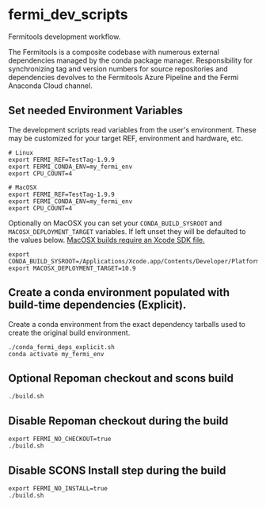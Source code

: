 # fermi_dev_scripts

Fermitools development workflow.

The Fermitools is a composite codebase with numerous external dependencies managed by the conda package manager.
Responsibility for synchronizing tag and version numbers for source repositories and dependencies devolves to the 
Fermitools Azure Pipeline and the Fermi Anaconda Cloud channel.

## Set needed Environment Variables

The development scripts read variables from the user's environment. These may be customized for your target REF, environment and hardware, etc.

```
# Linux
export FERMI_REF=TestTag-1.9.9
export FERMI_CONDA_ENV=my_fermi_env
export CPU_COUNT=4
```

```
# MacOSX
export FERMI_REF=TestTag-1.9.9
export FERMI_CONDA_ENV=my_fermi_env
export CPU_COUNT=4
```

Optionally on MacOSX you can set your `CONDA_BUILD_SYSROOT` and `MACOSX_DEPLOYMENT_TARGET` variables. If left unset they will be defaulted to the values below.
[MacOSX builds require an Xcode SDK file.](https://docs.conda.io/projects/conda-build/en/latest/resources/compiler-tools.html#macos-sdk)

```
export CONDA_BUILD_SYSROOT=/Applications/Xcode.app/Contents/Developer/Platforms/MacOSX.platform/Developer/SDKs/MacOSX.sdk  
export MACOSX_DEPLOYMENT_TARGET=10.9
```

## Create a conda environment populated with build-time dependencies (Explicit).

Create a conda environment from the exact dependency tarballs used to create the original build environment.

```
./conda_fermi_deps_explicit.sh
conda activate my_fermi_env
```

## Optional Repoman checkout and scons build

```
./build.sh
```

## Disable Repoman checkout during the build

```
export FERMI_NO_CHECKOUT=true
./build.sh
```

## Disable SCONS Install step during the build

```
export FERMI_NO_INSTALL=true
./build.sh
```
